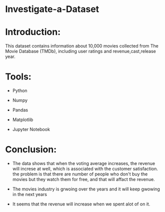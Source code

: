 # Investigate-a-Dataset

# Introduction:

This dataset contains information about 10,000 movies collected from The Movie Database (TMDb), including user ratings and revenue,cast,release year.

# Tools:
- Python

- Numpy

- Pandas

- Matplotlib

- Jupyter Notebook

# Conclusion:
- The data shows that when the voting average increases, the revenue will increse at well, which is associated with the customer satisfaction. the problem is that there are number of people who don't buy the movies but they watch them for free, and that will affact the revenue.

- The movies industry is grwoing over the years and it will keep gwowing in the next years

- It seems that the revenue will increase when we spent alot of on it.

